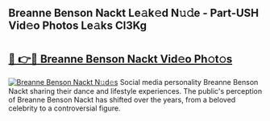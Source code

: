 ## Breanne Benson Nackt Le𝚊k𝚎d N𝚞𝚍e - Part-USH Vid𝚎o Photos Le𝚊ks Cl3Kg

# <h2><a href="http://fb2lh8.evod.top/?m=Breanne+Benson+Nackt">🔗 👉🔴 Breanne Benson Nackt Vid𝚎o Ph𝚘t𝚘s</a></h2>

[![Breanne Benson Nackt N𝚞d𝚎s](https://i.imgur.com/8V9OHl7.gif)](http://fb2lh8.evod.top/?m=Breanne+Benson+Nackt)
Social media personality Breanne Benson Nackt sharing their dance and lifestyle experiences. The public's perception of Breanne Benson Nackt has shifted over the years, from a beloved celebrity to a controversial figure. 
